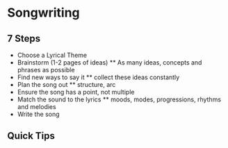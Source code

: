 # Songwriting

## 7 Steps

* Choose a Lyrical Theme
* Brainstorm (1-2 pages of ideas)
** As many ideas, concepts and phrases as possible
* Find new ways to say it
** collect these ideas constantly
* Plan the song out
** structure, arc
* Ensure the song has a point, not multiple
* Match the sound to the lyrics
** moods, modes, progressions, rhythms and melodies 
* Write the song

## Quick Tips

